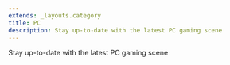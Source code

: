 ```yaml
---
extends: _layouts.category
title: PC
description: Stay up-to-date with the latest PC gaming scene
---
```


Stay up-to-date with the latest PC gaming scene